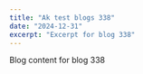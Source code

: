 ```yaml
---
title: "Ak test blogs 338"
date: "2024-12-31"
excerpt: "Excerpt for blog 338"
---
```


Blog content for blog 338